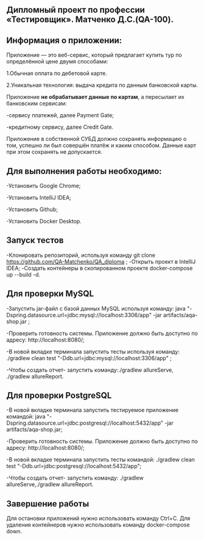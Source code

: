 **Дипломный проект по профессии «Тестировщик»**.  Матченко Д.С.(QA-100).
--

**Информация о приложении**:
--
Приложение — это веб-сервис, который предлагает купить тур по определённой цене двумя способами:

1.Обычная оплата по дебетовой карте.

2.Уникальная технология: выдача кредита по данным банковской карты.



Приложение **не обрабатывает данные по картам**, а пересылает их банковским сервисам:

-сервису платежей, далее Payment Gate;

-кредитному сервису, далее Credit Gate.

Приложение в собственной СУБД должно сохранять информацию о том, успешно ли был совершён платёж и каким способом. Данные карт при этом сохранять не допускается.



**Для выполнения работы необходимо:**
--
-Установить Google Chrome;

-Установить IntelliJ IDEA;

-Установить Github;

-Установить Docker Desktop.





**Запуск тестов**
--

-Клонировать репозиторий, используя команду git clone https://github.com/QA-Matchenko/QA_diploma ;
-Открыть проект в IntelliJ IDEA;
-Создать контейнеры в скопированном проекте docker-compose up --build -d.

**Для проверки MySQL**
--

-Запустить jar-файл с базой данных MySQL используя команду: java "-Dspring.datasource.url=jdbc:mysql://localhost:3306/app" -jar artifacts/aqa-shop.jar ;

-Проверить готовность системы. Приложение должно быть доступно по адресу: http://localhost:8080/;

-В новой вкладке терминала запустить тесты используя команду: ./gradlew clean test "-Ddb.url=jdbc:mysql://localhost:3306/app" ;

-Чтобы создать отчет- запустить команду:./gradlew allureServe, ./gradlew allureReport.

**Для проверки PostgreSQL**
--

-В новой вкладке терминала запустить тестируемое приложение командой: java "-Dspring.datasource.url=jdbc:postgresql://localhost:5432/app" -jar artifacts/aqa-shop.jar;

-Проверить готовность системы. Приложение должно быть доступно по адресу: http://localhost:8080/;

-В новой вкладке терминала запустить тесты командой: ./gradlew clean test "-Ddb.url=jdbc:postgresql://localhost:5432/app";

-Чтобы создать отчет- запустить команду: ./gradlew allureServe,./gradlew allureReport.

**Завершение работы** 
--
Для остановки приложений нужно использовать команду Ctrl+C.
Для удаления контейнеров нужно использовать команду docker-compose down.
